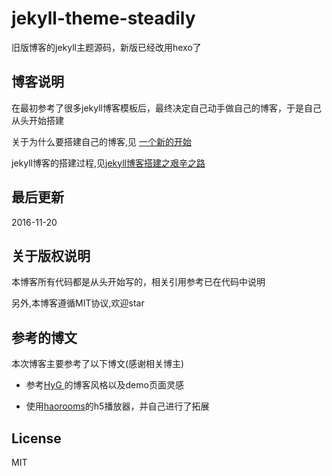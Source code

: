 # jekyll-theme-steadily

旧版博客的jekyll主题源码，新版已经改用hexo了

## 博客说明
在最初参考了很多jekyll博客模板后，最终决定自己动手做自己的博客，于是自己从头开始搭建

关于为什么要搭建自己的博客,见 [一个新的开始](https://dailc.github.io/2016/07/28/startBlog.html)

jekyll博客的搭建过程,见[jekyll博客搭建之艰辛之路](https://dailc.github.io/2016/10/29/jekyllbuild.html)

## 最后更新
2016-11-20

## 关于版权说明
本博客所有代码都是从头开始写的，相关引用参考已在代码中说明

另外,本博客遵循MIT协议,欢迎star


## 参考的博文
本次博客主要参考了以下博文(感谢相关博主)

* 参考[HyG ](https://gaohaoyang.github.io)的博客风格以及demo页面灵感

* 使用[haorooms](http://www.haorooms.com/)的h5播放器，并自己进行了拓展

## License

MIT
